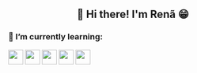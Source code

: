 <h2 align="center">👋 Hi there! I'm Renã 😁</h2>

<h3>🌱 I’m currently learning:</h3>

<img src="https://cdn.jsdelivr.net/gh/devicons/devicon@latest/icons/html5/html5-original.svg" height="30" />
<img src="https://cdn.jsdelivr.net/gh/devicons/devicon@latest/icons/css3/css3-original.svg" height="30" />
<img src="https://cdn.jsdelivr.net/gh/devicons/devicon@latest/icons/javascript/javascript-original.svg" height="30" />
<img src="https://cdn.jsdelivr.net/gh/devicons/devicon@latest/icons/react/react-original.svg" height="30" />
<img src="https://cdn.jsdelivr.net/gh/devicons/devicon@latest/icons/typescript/typescript-original.svg" height="30" />
